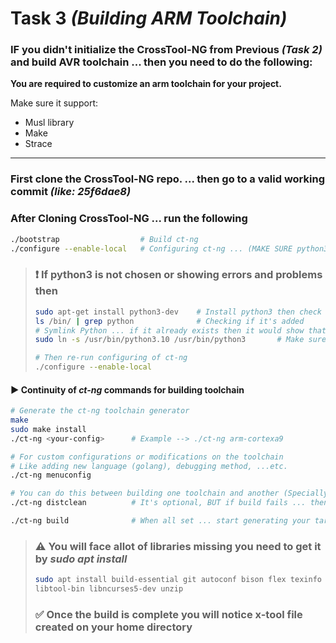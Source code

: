 # Task 3 _(Building ARM Toolchain)_

### IF you didn't initialize the CrossTool-NG from Previous _(Task 2)_ and build AVR toolchain ... then you need to do the following:
**You are required to customize an arm toolchain for your project.**

Make sure it support:
* Musl library
* Make
* Strace
---

### First clone the CrossTool-NG repo. ... then go to a valid working commit _(like: **25f6dae8**)_

### After Cloning CrossTool-NG ... run the following
``` bash
./bootstrap                  # Build ct-ng
./configure --enable-local   # Configuring ct-ng ... (MAKE SURE python3 IS CHOSEN!!!)
```
> ### :exclamation: **If python3 is not chosen or showing errors and problems then**
> ``` bash
> sudo apt-get install python3-dev    # Install python3 then check it's added to /bin/
> ls /bin/ | grep python              # Checking if it's added
> # Symlink Python ... if it already exists then it would show that it already exist
> sudo ln -s /usr/bin/python3.10 /usr/bin/python3       # Make sure to choose your python3 version
>
> # Then re-run configuring of ct-ng
> ./configure --enable-local
> 
> ```
#### :arrow_forward: Continuity of _ct-ng_ commands for building toolchain
``` bash
# Generate the ct-ng toolchain generator
make
sudo make install
./ct-ng <your-config>      # Example --> ./ct-ng arm-cortexa9

# For custom configurations or modifications on the toolchain
# Like adding new language (golang), debugging method, ...etc.
./ct-ng menuconfig

# You can do this between building one toolchain and another (Specially useful when build fails)
./ct-ng distclean          # It's optional, BUT if build fails ... then it's a MUST!    

./ct-ng build              # When all set ... start generating your target toolchain
```

> ### :warning: You will face allot of libraries missing you need to get it by **_sudo apt install_**
> ``` bash
> sudo apt install build-essential git autoconf bison flex texinfo help2man gawk \
> libtool-bin libncurses5-dev unzip
> ```
> ### :white_check_mark: Once the build is complete you will notice x-tool file created on your home directory
